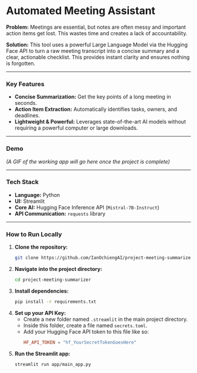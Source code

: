 # Automated Meeting Assistant

**Problem:** Meetings are essential, but notes are often messy and important action items get lost. This wastes time and creates a lack of accountability.

**Solution:** This tool uses a powerful Large Language Model via the Hugging Face API to turn a raw meeting transcript into a concise summary and a clear, actionable checklist. This provides instant clarity and ensures nothing is forgotten.

---

### Key Features
*   **Concise Summarization:** Get the key points of a long meeting in seconds.
*   **Action Item Extraction:** Automatically identifies tasks, owners, and deadlines.
*   **Lightweight & Powerful:** Leverages state-of-the-art AI models without requiring a powerful computer or large downloads.

---

### Demo
*(A GIF of the working app will go here once the project is complete)*

---

### Tech Stack
*   **Language:** Python
*   **UI:** Streamlit
*   **Core AI:** Hugging Face Inference API (`Mistral-7B-Instruct`)
*   **API Communication:** `requests` library

---

### How to Run Locally
1.  **Clone the repository:** 
    ```bash
    git clone https://github.com/IanOchiengAI/project-meeting-summarizer.git
    ```
2.  **Navigate into the project directory:**
    ```bash
    cd project-meeting-summarizer
    ```
3.  **Install dependencies:**
    ```bash
    pip install -r requirements.txt
    ```
4.  **Set up your API Key:**
    *   Create a new folder named `.streamlit` in the main project directory.
    *   Inside this folder, create a file named `secrets.toml`.
    *   Add your Hugging Face API token to this file like so:
        ```toml
        HF_API_TOKEN = "hf_YourSecretTokenGoesHere"
        ```
5.  **Run the Streamlit app:**
    ```bash
    streamlit run app/main_app.py
    ```
